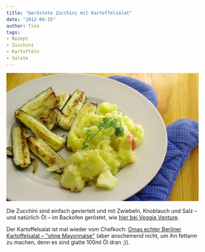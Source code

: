 ```yaml
---
title: "Geröstete Zucchini mit Kartoffelsalat"
date: "2012-04-15" 
author: Tina
tags:
- Rezept
- Zucchini
- Kartoffeln
- Salate
---
```


![Zucchini und Kartoffelsalat](images/imgp8778.jpg)

Die Zucchini sind einfach geviertelt und mit Zwiebeln, Knoblauch und Salz – und natürlich Öl – im Backofen geröstet, wie [hier bei Veggie Venture](http://kitchen-parade-veggieventure.blogspot.de/2011/07/easy-easy-roasted-zucchini.html).

Der Kartoffelsalat ist mal wieder vom Chefkoch: [Omas echter Berliner Kartoffelsalat – "ohne Mayonnaise"](http://www.chefkoch.de/rezepte/1231931228220006/Omas-echter-Berliner-Kartoffelsalat.html) (aber anscheinend nicht, um ihn fettarm zu machen, denn es sind glatte 100ml Öl dran ;)).
